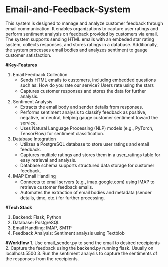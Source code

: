 # Email-and-Feedback-System

This system is designed to manage and analyze customer feedback through email communication. It enables organizations to capture user ratings and perform sentiment analysis on feedback provided by customers via email. The system supports sending HTML emails with an embeded star rating system, collects responses, and stores ratings in a database. Additionally, the system processes email bodies and analyzes sentiment to gauge customer satisfaction.

**#Key-Features**

1. Email Feedback Collection
    - Sends HTML emails to customers, including embedded questions such as:
      How do you rate our service? Users rate using the stars
    - Captures customer responses and stores the data for further analysis.
2. Sentiment Analysis
    - Extracts the email body and sender details from responses.
    - Performs sentiment analysis to classify feedback as positive, negative, or neutral, helping gauge customer sentiment toward the service.
    - Uses Natural Language Processing (NLP) models (e.g., PyTorch, TensorFlow) for sentiment classification.
3. Database Integration
    - Utilizes a PostgreSQL database to store user ratings and email feedback.
    - Captures multiple ratings and stores them in a user_ratings table for easy retrieval and analysis.
    - Database schema supports structured data storage for customer feedback.
4. IMAP Email Handling
    - Connects to email servers (e.g., imap.google.com) using IMAP to retrieve customer feedback emails.
    - Automates the extraction of email bodies and metadata (sender details, time, etc.) for further processing.
  
**#Tech Stack**
  1. Backend: Flask, Python
  2. Database: PostgreSQL
  3. Email Handling: IMAP, SMTP
  4. Feedback Analysis: Sentiment analysis using Textblob

**#Workflow**
    1. Use email_sender.py to send the email to desired receipients
    2. Capture the feedback using the backend.py running flask. Usually on localhost:5500
    3. Run the sentiment analysis to capture the sentiments of the responses from the receipients.
